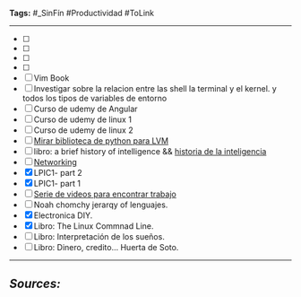**Tags:** #_SinFín 
#Productividad  #ToLink

---
- [ ] 
- [ ] 
- [ ] 
- [ ] 
- [ ] Vim Book
- [ ]  Investigar sobre la relacion entre las shell la terminal y el kernel. y todos los tipos de variables de entorno
- [ ] Curso de udemy de Angular
- [ ] Curso de udemy de linux 1
- [ ] Curso de udemy de linux 2
- [ ] [Mirar biblioteca de python para LVM](https://www.langchain.com/ )
- [ ] libro:  a brief history of intelligence && [historia de la inteligencia](https://youtu.be/5EcQ1IcEMFQ?si=7kcC3rdv_P8wPkbs)
- [ ] [Networking](https://www.youtube.com/watch?v=po8ZFG0Xc4Q)
- [x] LPIC1- part 2
- [x] LPIC1- part 1
- [ ] [Serie de videos para encontrar trabajo ](https://www.youtube.com/watch?v=AvN5y516H-8a)
- [ ] Noah chomchy jerarqy of lenguajes.
- [x] Electronica DIY.
- [x] Libro: The Linux Commnad Line.
- [ ] Libro: Interpretación de los sueños.
- [ ] Libro: Dinero, credito... Huerta de Soto.

---

## **_Sources:_**

